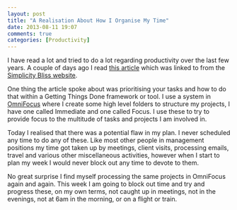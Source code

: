 ```yaml
---
layout: post
title: "A Realisation About How I Organise My Time"
date: 2013-08-11 19:07
comments: true
categories: [Productivity]
---
```

I have read a lot and tried to do a lot regarding productivity over the last few years. A couple of days ago I read [this article](http://mosx.tumblr.com/post/56776970361/find-your-life-priorities-with-omnifocus-omnigraffle) which was linked to from the [Simplicity Bliss website](http://simplicitybliss.com/).

One thing the article spoke about was prioritising your tasks and how to do that within a Getting Things Done framework or tool. I use a system in [OmniFocus](http://www.omnigroup.com/omnifocus) where I create some high level folders to structure my projects, I have one called Immediate and one called Focus. I use these to try to provide focus to the multitude of tasks and projects I am involved in.

Today I realised that there was a potential flaw in my plan. I never scheduled any time to do any of these. Like most other people in management positions my time got taken up by meetings, client visits, processing emails, travel and various other miscellaneous activities, however when I start to plan my week I would never block out any time to devote to them.

No great surprise I find myself processing the same projects in OmniFocus again and again. This week I am going to block out time and try and progress these, on my own terms, not caught up in meetings, not in the evenings, not at 6am in the morning, or on a flight or train.